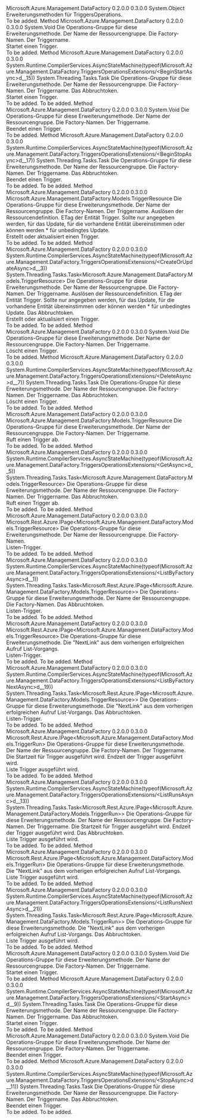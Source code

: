 <Type Name="TriggersOperationsExtensions" FullName="Microsoft.Azure.Management.DataFactory.TriggersOperationsExtensions">
  <TypeSignature Language="C#" Value="public static class TriggersOperationsExtensions" />
  <TypeSignature Language="ILAsm" Value=".class public auto ansi abstract sealed beforefieldinit TriggersOperationsExtensions extends System.Object" />
  <TypeSignature Language="DocId" Value="T:Microsoft.Azure.Management.DataFactory.TriggersOperationsExtensions" />
  <TypeSignature Language="VB.NET" Value="Public Module TriggersOperationsExtensions" />
  <TypeSignature Language="F#" Value="type TriggersOperationsExtensions = class" />
  <AssemblyInfo>
    <AssemblyName>Microsoft.Azure.Management.DataFactory</AssemblyName>
    <AssemblyVersion>0.2.0.0</AssemblyVersion>
    <AssemblyVersion>0.3.0.0</AssemblyVersion>
  </AssemblyInfo>
  <Base>
    <BaseTypeName>System.Object</BaseTypeName>
  </Base>
  <Interfaces />
  <Docs>
    <summary>
            Erweiterungsmethoden für TriggersOperations.
            </summary>
    <remarks>To be added.</remarks>
  </Docs>
  <Members>
    <Member MemberName="BeginStart">
      <MemberSignature Language="C#" Value="public static void BeginStart (this Microsoft.Azure.Management.DataFactory.ITriggersOperations operations, string resourceGroupName, string factoryName, string triggerName);" />
      <MemberSignature Language="ILAsm" Value=".method public static hidebysig void BeginStart(class Microsoft.Azure.Management.DataFactory.ITriggersOperations operations, string resourceGroupName, string factoryName, string triggerName) cil managed" />
      <MemberSignature Language="DocId" Value="M:Microsoft.Azure.Management.DataFactory.TriggersOperationsExtensions.BeginStart(Microsoft.Azure.Management.DataFactory.ITriggersOperations,System.String,System.String,System.String)" />
      <MemberSignature Language="VB.NET" Value="&lt;Extension()&gt;&#xA;Public Sub BeginStart (operations As ITriggersOperations, resourceGroupName As String, factoryName As String, triggerName As String)" />
      <MemberSignature Language="F#" Value="static member BeginStart : Microsoft.Azure.Management.DataFactory.ITriggersOperations * string * string * string -&gt; unit" Usage="Microsoft.Azure.Management.DataFactory.TriggersOperationsExtensions.BeginStart (operations, resourceGroupName, factoryName, triggerName)" />
      <MemberType>Method</MemberType>
      <AssemblyInfo>
        <AssemblyName>Microsoft.Azure.Management.DataFactory</AssemblyName>
        <AssemblyVersion>0.2.0.0</AssemblyVersion>
        <AssemblyVersion>0.3.0.0</AssemblyVersion>
      </AssemblyInfo>
      <ReturnValue>
        <ReturnType>System.Void</ReturnType>
      </ReturnValue>
      <Parameters>
        <Parameter Name="operations" Type="Microsoft.Azure.Management.DataFactory.ITriggersOperations" RefType="this" />
        <Parameter Name="resourceGroupName" Type="System.String" />
        <Parameter Name="factoryName" Type="System.String" />
        <Parameter Name="triggerName" Type="System.String" />
      </Parameters>
      <Docs>
        <param name="operations">
            Die Operations-Gruppe für diese Erweiterungsmethode.
            </param>
        <param name="resourceGroupName">
            Der Name der Ressourcengruppe.
            </param>
        <param name="factoryName">
            Die Factory-Namen.
            </param>
        <param name="triggerName">
            Der Triggername.
            </param>
        <summary>
            Startet einen Trigger.
            </summary>
        <remarks>To be added.</remarks>
      </Docs>
    </Member>
    <Member MemberName="BeginStartAsync">
      <MemberSignature Language="C#" Value="public static System.Threading.Tasks.Task BeginStartAsync (this Microsoft.Azure.Management.DataFactory.ITriggersOperations operations, string resourceGroupName, string factoryName, string triggerName, System.Threading.CancellationToken cancellationToken = null);" />
      <MemberSignature Language="ILAsm" Value=".method public static hidebysig class System.Threading.Tasks.Task BeginStartAsync(class Microsoft.Azure.Management.DataFactory.ITriggersOperations operations, string resourceGroupName, string factoryName, string triggerName, valuetype System.Threading.CancellationToken cancellationToken) cil managed" />
      <MemberSignature Language="DocId" Value="M:Microsoft.Azure.Management.DataFactory.TriggersOperationsExtensions.BeginStartAsync(Microsoft.Azure.Management.DataFactory.ITriggersOperations,System.String,System.String,System.String,System.Threading.CancellationToken)" />
      <MemberSignature Language="F#" Value="static member BeginStartAsync : Microsoft.Azure.Management.DataFactory.ITriggersOperations * string * string * string * System.Threading.CancellationToken -&gt; System.Threading.Tasks.Task" Usage="Microsoft.Azure.Management.DataFactory.TriggersOperationsExtensions.BeginStartAsync (operations, resourceGroupName, factoryName, triggerName, cancellationToken)" />
      <MemberType>Method</MemberType>
      <AssemblyInfo>
        <AssemblyName>Microsoft.Azure.Management.DataFactory</AssemblyName>
        <AssemblyVersion>0.2.0.0</AssemblyVersion>
        <AssemblyVersion>0.3.0.0</AssemblyVersion>
      </AssemblyInfo>
      <Attributes>
        <Attribute>
          <AttributeName>System.Runtime.CompilerServices.AsyncStateMachine(typeof(Microsoft.Azure.Management.DataFactory.TriggersOperationsExtensions/&lt;BeginStartAsync&gt;d__15))</AttributeName>
        </Attribute>
      </Attributes>
      <ReturnValue>
        <ReturnType>System.Threading.Tasks.Task</ReturnType>
      </ReturnValue>
      <Parameters>
        <Parameter Name="operations" Type="Microsoft.Azure.Management.DataFactory.ITriggersOperations" RefType="this" />
        <Parameter Name="resourceGroupName" Type="System.String" />
        <Parameter Name="factoryName" Type="System.String" />
        <Parameter Name="triggerName" Type="System.String" />
        <Parameter Name="cancellationToken" Type="System.Threading.CancellationToken" />
      </Parameters>
      <Docs>
        <param name="operations">
            Die Operations-Gruppe für diese Erweiterungsmethode.
            </param>
        <param name="resourceGroupName">
            Der Name der Ressourcengruppe.
            </param>
        <param name="factoryName">
            Die Factory-Namen.
            </param>
        <param name="triggerName">
            Der Triggername.
            </param>
        <param name="cancellationToken">
            Das Abbruchtoken.
            </param>
        <summary>
            Startet einen Trigger.
            </summary>
        <returns>To be added.</returns>
        <remarks>To be added.</remarks>
      </Docs>
    </Member>
    <Member MemberName="BeginStop">
      <MemberSignature Language="C#" Value="public static void BeginStop (this Microsoft.Azure.Management.DataFactory.ITriggersOperations operations, string resourceGroupName, string factoryName, string triggerName);" />
      <MemberSignature Language="ILAsm" Value=".method public static hidebysig void BeginStop(class Microsoft.Azure.Management.DataFactory.ITriggersOperations operations, string resourceGroupName, string factoryName, string triggerName) cil managed" />
      <MemberSignature Language="DocId" Value="M:Microsoft.Azure.Management.DataFactory.TriggersOperationsExtensions.BeginStop(Microsoft.Azure.Management.DataFactory.ITriggersOperations,System.String,System.String,System.String)" />
      <MemberSignature Language="VB.NET" Value="&lt;Extension()&gt;&#xA;Public Sub BeginStop (operations As ITriggersOperations, resourceGroupName As String, factoryName As String, triggerName As String)" />
      <MemberSignature Language="F#" Value="static member BeginStop : Microsoft.Azure.Management.DataFactory.ITriggersOperations * string * string * string -&gt; unit" Usage="Microsoft.Azure.Management.DataFactory.TriggersOperationsExtensions.BeginStop (operations, resourceGroupName, factoryName, triggerName)" />
      <MemberType>Method</MemberType>
      <AssemblyInfo>
        <AssemblyName>Microsoft.Azure.Management.DataFactory</AssemblyName>
        <AssemblyVersion>0.2.0.0</AssemblyVersion>
        <AssemblyVersion>0.3.0.0</AssemblyVersion>
      </AssemblyInfo>
      <ReturnValue>
        <ReturnType>System.Void</ReturnType>
      </ReturnValue>
      <Parameters>
        <Parameter Name="operations" Type="Microsoft.Azure.Management.DataFactory.ITriggersOperations" RefType="this" />
        <Parameter Name="resourceGroupName" Type="System.String" />
        <Parameter Name="factoryName" Type="System.String" />
        <Parameter Name="triggerName" Type="System.String" />
      </Parameters>
      <Docs>
        <param name="operations">
            Die Operations-Gruppe für diese Erweiterungsmethode.
            </param>
        <param name="resourceGroupName">
            Der Name der Ressourcengruppe.
            </param>
        <param name="factoryName">
            Die Factory-Namen.
            </param>
        <param name="triggerName">
            Der Triggername.
            </param>
        <summary>
            Beendet einen Trigger.
            </summary>
        <remarks>To be added.</remarks>
      </Docs>
    </Member>
    <Member MemberName="BeginStopAsync">
      <MemberSignature Language="C#" Value="public static System.Threading.Tasks.Task BeginStopAsync (this Microsoft.Azure.Management.DataFactory.ITriggersOperations operations, string resourceGroupName, string factoryName, string triggerName, System.Threading.CancellationToken cancellationToken = null);" />
      <MemberSignature Language="ILAsm" Value=".method public static hidebysig class System.Threading.Tasks.Task BeginStopAsync(class Microsoft.Azure.Management.DataFactory.ITriggersOperations operations, string resourceGroupName, string factoryName, string triggerName, valuetype System.Threading.CancellationToken cancellationToken) cil managed" />
      <MemberSignature Language="DocId" Value="M:Microsoft.Azure.Management.DataFactory.TriggersOperationsExtensions.BeginStopAsync(Microsoft.Azure.Management.DataFactory.ITriggersOperations,System.String,System.String,System.String,System.Threading.CancellationToken)" />
      <MemberSignature Language="F#" Value="static member BeginStopAsync : Microsoft.Azure.Management.DataFactory.ITriggersOperations * string * string * string * System.Threading.CancellationToken -&gt; System.Threading.Tasks.Task" Usage="Microsoft.Azure.Management.DataFactory.TriggersOperationsExtensions.BeginStopAsync (operations, resourceGroupName, factoryName, triggerName, cancellationToken)" />
      <MemberType>Method</MemberType>
      <AssemblyInfo>
        <AssemblyName>Microsoft.Azure.Management.DataFactory</AssemblyName>
        <AssemblyVersion>0.2.0.0</AssemblyVersion>
        <AssemblyVersion>0.3.0.0</AssemblyVersion>
      </AssemblyInfo>
      <Attributes>
        <Attribute>
          <AttributeName>System.Runtime.CompilerServices.AsyncStateMachine(typeof(Microsoft.Azure.Management.DataFactory.TriggersOperationsExtensions/&lt;BeginStopAsync&gt;d__17))</AttributeName>
        </Attribute>
      </Attributes>
      <ReturnValue>
        <ReturnType>System.Threading.Tasks.Task</ReturnType>
      </ReturnValue>
      <Parameters>
        <Parameter Name="operations" Type="Microsoft.Azure.Management.DataFactory.ITriggersOperations" RefType="this" />
        <Parameter Name="resourceGroupName" Type="System.String" />
        <Parameter Name="factoryName" Type="System.String" />
        <Parameter Name="triggerName" Type="System.String" />
        <Parameter Name="cancellationToken" Type="System.Threading.CancellationToken" />
      </Parameters>
      <Docs>
        <param name="operations">
            Die Operations-Gruppe für diese Erweiterungsmethode.
            </param>
        <param name="resourceGroupName">
            Der Name der Ressourcengruppe.
            </param>
        <param name="factoryName">
            Die Factory-Namen.
            </param>
        <param name="triggerName">
            Der Triggername.
            </param>
        <param name="cancellationToken">
            Das Abbruchtoken.
            </param>
        <summary>
            Beendet einen Trigger.
            </summary>
        <returns>To be added.</returns>
        <remarks>To be added.</remarks>
      </Docs>
    </Member>
    <Member MemberName="CreateOrUpdate">
      <MemberSignature Language="C#" Value="public static Microsoft.Azure.Management.DataFactory.Models.TriggerResource CreateOrUpdate (this Microsoft.Azure.Management.DataFactory.ITriggersOperations operations, string resourceGroupName, string factoryName, string triggerName, Microsoft.Azure.Management.DataFactory.Models.TriggerResource trigger, string ifMatch = null);" />
      <MemberSignature Language="ILAsm" Value=".method public static hidebysig class Microsoft.Azure.Management.DataFactory.Models.TriggerResource CreateOrUpdate(class Microsoft.Azure.Management.DataFactory.ITriggersOperations operations, string resourceGroupName, string factoryName, string triggerName, class Microsoft.Azure.Management.DataFactory.Models.TriggerResource trigger, string ifMatch) cil managed" />
      <MemberSignature Language="DocId" Value="M:Microsoft.Azure.Management.DataFactory.TriggersOperationsExtensions.CreateOrUpdate(Microsoft.Azure.Management.DataFactory.ITriggersOperations,System.String,System.String,System.String,Microsoft.Azure.Management.DataFactory.Models.TriggerResource,System.String)" />
      <MemberSignature Language="VB.NET" Value="&lt;Extension()&gt;&#xA;Public Function CreateOrUpdate (operations As ITriggersOperations, resourceGroupName As String, factoryName As String, triggerName As String, trigger As TriggerResource, Optional ifMatch As String = null) As TriggerResource" />
      <MemberSignature Language="F#" Value="static member CreateOrUpdate : Microsoft.Azure.Management.DataFactory.ITriggersOperations * string * string * string * Microsoft.Azure.Management.DataFactory.Models.TriggerResource * string -&gt; Microsoft.Azure.Management.DataFactory.Models.TriggerResource" Usage="Microsoft.Azure.Management.DataFactory.TriggersOperationsExtensions.CreateOrUpdate (operations, resourceGroupName, factoryName, triggerName, trigger, ifMatch)" />
      <MemberType>Method</MemberType>
      <AssemblyInfo>
        <AssemblyName>Microsoft.Azure.Management.DataFactory</AssemblyName>
        <AssemblyVersion>0.2.0.0</AssemblyVersion>
        <AssemblyVersion>0.3.0.0</AssemblyVersion>
      </AssemblyInfo>
      <ReturnValue>
        <ReturnType>Microsoft.Azure.Management.DataFactory.Models.TriggerResource</ReturnType>
      </ReturnValue>
      <Parameters>
        <Parameter Name="operations" Type="Microsoft.Azure.Management.DataFactory.ITriggersOperations" RefType="this" />
        <Parameter Name="resourceGroupName" Type="System.String" />
        <Parameter Name="factoryName" Type="System.String" />
        <Parameter Name="triggerName" Type="System.String" />
        <Parameter Name="trigger" Type="Microsoft.Azure.Management.DataFactory.Models.TriggerResource" />
        <Parameter Name="ifMatch" Type="System.String" />
      </Parameters>
      <Docs>
        <param name="operations">
            Die Operations-Gruppe für diese Erweiterungsmethode.
            </param>
        <param name="resourceGroupName">
            Der Name der Ressourcengruppe.
            </param>
        <param name="factoryName">
            Die Factory-Namen.
            </param>
        <param name="triggerName">
            Der Triggername.
            </param>
        <param name="trigger">
            Auslösen der Ressourcendefinition.
            </param>
        <param name="ifMatch">
            ETag der Entität Trigger.  Sollte nur angegeben werden, für das Update, für die vorhandene Entität übereinstimmen oder können werden * für unbedingtes Update.
            </param>
        <summary>
            Erstellt oder aktualisiert einen Trigger.
            </summary>
        <returns>To be added.</returns>
        <remarks>To be added.</remarks>
      </Docs>
    </Member>
    <Member MemberName="CreateOrUpdateAsync">
      <MemberSignature Language="C#" Value="public static System.Threading.Tasks.Task&lt;Microsoft.Azure.Management.DataFactory.Models.TriggerResource&gt; CreateOrUpdateAsync (this Microsoft.Azure.Management.DataFactory.ITriggersOperations operations, string resourceGroupName, string factoryName, string triggerName, Microsoft.Azure.Management.DataFactory.Models.TriggerResource trigger, string ifMatch = null, System.Threading.CancellationToken cancellationToken = null);" />
      <MemberSignature Language="ILAsm" Value=".method public static hidebysig class System.Threading.Tasks.Task`1&lt;class Microsoft.Azure.Management.DataFactory.Models.TriggerResource&gt; CreateOrUpdateAsync(class Microsoft.Azure.Management.DataFactory.ITriggersOperations operations, string resourceGroupName, string factoryName, string triggerName, class Microsoft.Azure.Management.DataFactory.Models.TriggerResource trigger, string ifMatch, valuetype System.Threading.CancellationToken cancellationToken) cil managed" />
      <MemberSignature Language="DocId" Value="M:Microsoft.Azure.Management.DataFactory.TriggersOperationsExtensions.CreateOrUpdateAsync(Microsoft.Azure.Management.DataFactory.ITriggersOperations,System.String,System.String,System.String,Microsoft.Azure.Management.DataFactory.Models.TriggerResource,System.String,System.Threading.CancellationToken)" />
      <MemberSignature Language="F#" Value="static member CreateOrUpdateAsync : Microsoft.Azure.Management.DataFactory.ITriggersOperations * string * string * string * Microsoft.Azure.Management.DataFactory.Models.TriggerResource * string * System.Threading.CancellationToken -&gt; System.Threading.Tasks.Task&lt;Microsoft.Azure.Management.DataFactory.Models.TriggerResource&gt;" Usage="Microsoft.Azure.Management.DataFactory.TriggersOperationsExtensions.CreateOrUpdateAsync (operations, resourceGroupName, factoryName, triggerName, trigger, ifMatch, cancellationToken)" />
      <MemberType>Method</MemberType>
      <AssemblyInfo>
        <AssemblyName>Microsoft.Azure.Management.DataFactory</AssemblyName>
        <AssemblyVersion>0.2.0.0</AssemblyVersion>
        <AssemblyVersion>0.3.0.0</AssemblyVersion>
      </AssemblyInfo>
      <Attributes>
        <Attribute>
          <AttributeName>System.Runtime.CompilerServices.AsyncStateMachine(typeof(Microsoft.Azure.Management.DataFactory.TriggersOperationsExtensions/&lt;CreateOrUpdateAsync&gt;d__3))</AttributeName>
        </Attribute>
      </Attributes>
      <ReturnValue>
        <ReturnType>System.Threading.Tasks.Task&lt;Microsoft.Azure.Management.DataFactory.Models.TriggerResource&gt;</ReturnType>
      </ReturnValue>
      <Parameters>
        <Parameter Name="operations" Type="Microsoft.Azure.Management.DataFactory.ITriggersOperations" RefType="this" />
        <Parameter Name="resourceGroupName" Type="System.String" />
        <Parameter Name="factoryName" Type="System.String" />
        <Parameter Name="triggerName" Type="System.String" />
        <Parameter Name="trigger" Type="Microsoft.Azure.Management.DataFactory.Models.TriggerResource" />
        <Parameter Name="ifMatch" Type="System.String" />
        <Parameter Name="cancellationToken" Type="System.Threading.CancellationToken" />
      </Parameters>
      <Docs>
        <param name="operations">
            Die Operations-Gruppe für diese Erweiterungsmethode.
            </param>
        <param name="resourceGroupName">
            Der Name der Ressourcengruppe.
            </param>
        <param name="factoryName">
            Die Factory-Namen.
            </param>
        <param name="triggerName">
            Der Triggername.
            </param>
        <param name="trigger">
            Auslösen der Ressourcendefinition.
            </param>
        <param name="ifMatch">
            ETag der Entität Trigger.  Sollte nur angegeben werden, für das Update, für die vorhandene Entität übereinstimmen oder können werden * für unbedingtes Update.
            </param>
        <param name="cancellationToken">
            Das Abbruchtoken.
            </param>
        <summary>
            Erstellt oder aktualisiert einen Trigger.
            </summary>
        <returns>To be added.</returns>
        <remarks>To be added.</remarks>
      </Docs>
    </Member>
    <Member MemberName="Delete">
      <MemberSignature Language="C#" Value="public static void Delete (this Microsoft.Azure.Management.DataFactory.ITriggersOperations operations, string resourceGroupName, string factoryName, string triggerName);" />
      <MemberSignature Language="ILAsm" Value=".method public static hidebysig void Delete(class Microsoft.Azure.Management.DataFactory.ITriggersOperations operations, string resourceGroupName, string factoryName, string triggerName) cil managed" />
      <MemberSignature Language="DocId" Value="M:Microsoft.Azure.Management.DataFactory.TriggersOperationsExtensions.Delete(Microsoft.Azure.Management.DataFactory.ITriggersOperations,System.String,System.String,System.String)" />
      <MemberSignature Language="VB.NET" Value="&lt;Extension()&gt;&#xA;Public Sub Delete (operations As ITriggersOperations, resourceGroupName As String, factoryName As String, triggerName As String)" />
      <MemberSignature Language="F#" Value="static member Delete : Microsoft.Azure.Management.DataFactory.ITriggersOperations * string * string * string -&gt; unit" Usage="Microsoft.Azure.Management.DataFactory.TriggersOperationsExtensions.Delete (operations, resourceGroupName, factoryName, triggerName)" />
      <MemberType>Method</MemberType>
      <AssemblyInfo>
        <AssemblyName>Microsoft.Azure.Management.DataFactory</AssemblyName>
        <AssemblyVersion>0.2.0.0</AssemblyVersion>
        <AssemblyVersion>0.3.0.0</AssemblyVersion>
      </AssemblyInfo>
      <ReturnValue>
        <ReturnType>System.Void</ReturnType>
      </ReturnValue>
      <Parameters>
        <Parameter Name="operations" Type="Microsoft.Azure.Management.DataFactory.ITriggersOperations" RefType="this" />
        <Parameter Name="resourceGroupName" Type="System.String" />
        <Parameter Name="factoryName" Type="System.String" />
        <Parameter Name="triggerName" Type="System.String" />
      </Parameters>
      <Docs>
        <param name="operations">
            Die Operations-Gruppe für diese Erweiterungsmethode.
            </param>
        <param name="resourceGroupName">
            Der Name der Ressourcengruppe.
            </param>
        <param name="factoryName">
            Die Factory-Namen.
            </param>
        <param name="triggerName">
            Der Triggername.
            </param>
        <summary>
            Löscht einen Trigger.
            </summary>
        <remarks>To be added.</remarks>
      </Docs>
    </Member>
    <Member MemberName="DeleteAsync">
      <MemberSignature Language="C#" Value="public static System.Threading.Tasks.Task DeleteAsync (this Microsoft.Azure.Management.DataFactory.ITriggersOperations operations, string resourceGroupName, string factoryName, string triggerName, System.Threading.CancellationToken cancellationToken = null);" />
      <MemberSignature Language="ILAsm" Value=".method public static hidebysig class System.Threading.Tasks.Task DeleteAsync(class Microsoft.Azure.Management.DataFactory.ITriggersOperations operations, string resourceGroupName, string factoryName, string triggerName, valuetype System.Threading.CancellationToken cancellationToken) cil managed" />
      <MemberSignature Language="DocId" Value="M:Microsoft.Azure.Management.DataFactory.TriggersOperationsExtensions.DeleteAsync(Microsoft.Azure.Management.DataFactory.ITriggersOperations,System.String,System.String,System.String,System.Threading.CancellationToken)" />
      <MemberSignature Language="F#" Value="static member DeleteAsync : Microsoft.Azure.Management.DataFactory.ITriggersOperations * string * string * string * System.Threading.CancellationToken -&gt; System.Threading.Tasks.Task" Usage="Microsoft.Azure.Management.DataFactory.TriggersOperationsExtensions.DeleteAsync (operations, resourceGroupName, factoryName, triggerName, cancellationToken)" />
      <MemberType>Method</MemberType>
      <AssemblyInfo>
        <AssemblyName>Microsoft.Azure.Management.DataFactory</AssemblyName>
        <AssemblyVersion>0.2.0.0</AssemblyVersion>
        <AssemblyVersion>0.3.0.0</AssemblyVersion>
      </AssemblyInfo>
      <Attributes>
        <Attribute>
          <AttributeName>System.Runtime.CompilerServices.AsyncStateMachine(typeof(Microsoft.Azure.Management.DataFactory.TriggersOperationsExtensions/&lt;DeleteAsync&gt;d__7))</AttributeName>
        </Attribute>
      </Attributes>
      <ReturnValue>
        <ReturnType>System.Threading.Tasks.Task</ReturnType>
      </ReturnValue>
      <Parameters>
        <Parameter Name="operations" Type="Microsoft.Azure.Management.DataFactory.ITriggersOperations" RefType="this" />
        <Parameter Name="resourceGroupName" Type="System.String" />
        <Parameter Name="factoryName" Type="System.String" />
        <Parameter Name="triggerName" Type="System.String" />
        <Parameter Name="cancellationToken" Type="System.Threading.CancellationToken" />
      </Parameters>
      <Docs>
        <param name="operations">
            Die Operations-Gruppe für diese Erweiterungsmethode.
            </param>
        <param name="resourceGroupName">
            Der Name der Ressourcengruppe.
            </param>
        <param name="factoryName">
            Die Factory-Namen.
            </param>
        <param name="triggerName">
            Der Triggername.
            </param>
        <param name="cancellationToken">
            Das Abbruchtoken.
            </param>
        <summary>
            Löscht einen Trigger.
            </summary>
        <returns>To be added.</returns>
        <remarks>To be added.</remarks>
      </Docs>
    </Member>
    <Member MemberName="Get">
      <MemberSignature Language="C#" Value="public static Microsoft.Azure.Management.DataFactory.Models.TriggerResource Get (this Microsoft.Azure.Management.DataFactory.ITriggersOperations operations, string resourceGroupName, string factoryName, string triggerName);" />
      <MemberSignature Language="ILAsm" Value=".method public static hidebysig class Microsoft.Azure.Management.DataFactory.Models.TriggerResource Get(class Microsoft.Azure.Management.DataFactory.ITriggersOperations operations, string resourceGroupName, string factoryName, string triggerName) cil managed" />
      <MemberSignature Language="DocId" Value="M:Microsoft.Azure.Management.DataFactory.TriggersOperationsExtensions.Get(Microsoft.Azure.Management.DataFactory.ITriggersOperations,System.String,System.String,System.String)" />
      <MemberSignature Language="VB.NET" Value="&lt;Extension()&gt;&#xA;Public Function Get (operations As ITriggersOperations, resourceGroupName As String, factoryName As String, triggerName As String) As TriggerResource" />
      <MemberSignature Language="F#" Value="static member Get : Microsoft.Azure.Management.DataFactory.ITriggersOperations * string * string * string -&gt; Microsoft.Azure.Management.DataFactory.Models.TriggerResource" Usage="Microsoft.Azure.Management.DataFactory.TriggersOperationsExtensions.Get (operations, resourceGroupName, factoryName, triggerName)" />
      <MemberType>Method</MemberType>
      <AssemblyInfo>
        <AssemblyName>Microsoft.Azure.Management.DataFactory</AssemblyName>
        <AssemblyVersion>0.2.0.0</AssemblyVersion>
        <AssemblyVersion>0.3.0.0</AssemblyVersion>
      </AssemblyInfo>
      <ReturnValue>
        <ReturnType>Microsoft.Azure.Management.DataFactory.Models.TriggerResource</ReturnType>
      </ReturnValue>
      <Parameters>
        <Parameter Name="operations" Type="Microsoft.Azure.Management.DataFactory.ITriggersOperations" RefType="this" />
        <Parameter Name="resourceGroupName" Type="System.String" />
        <Parameter Name="factoryName" Type="System.String" />
        <Parameter Name="triggerName" Type="System.String" />
      </Parameters>
      <Docs>
        <param name="operations">
            Die Operations-Gruppe für diese Erweiterungsmethode.
            </param>
        <param name="resourceGroupName">
            Der Name der Ressourcengruppe.
            </param>
        <param name="factoryName">
            Die Factory-Namen.
            </param>
        <param name="triggerName">
            Der Triggername.
            </param>
        <summary>
            Ruft einen Trigger ab.
            </summary>
        <returns>To be added.</returns>
        <remarks>To be added.</remarks>
      </Docs>
    </Member>
    <Member MemberName="GetAsync">
      <MemberSignature Language="C#" Value="public static System.Threading.Tasks.Task&lt;Microsoft.Azure.Management.DataFactory.Models.TriggerResource&gt; GetAsync (this Microsoft.Azure.Management.DataFactory.ITriggersOperations operations, string resourceGroupName, string factoryName, string triggerName, System.Threading.CancellationToken cancellationToken = null);" />
      <MemberSignature Language="ILAsm" Value=".method public static hidebysig class System.Threading.Tasks.Task`1&lt;class Microsoft.Azure.Management.DataFactory.Models.TriggerResource&gt; GetAsync(class Microsoft.Azure.Management.DataFactory.ITriggersOperations operations, string resourceGroupName, string factoryName, string triggerName, valuetype System.Threading.CancellationToken cancellationToken) cil managed" />
      <MemberSignature Language="DocId" Value="M:Microsoft.Azure.Management.DataFactory.TriggersOperationsExtensions.GetAsync(Microsoft.Azure.Management.DataFactory.ITriggersOperations,System.String,System.String,System.String,System.Threading.CancellationToken)" />
      <MemberSignature Language="F#" Value="static member GetAsync : Microsoft.Azure.Management.DataFactory.ITriggersOperations * string * string * string * System.Threading.CancellationToken -&gt; System.Threading.Tasks.Task&lt;Microsoft.Azure.Management.DataFactory.Models.TriggerResource&gt;" Usage="Microsoft.Azure.Management.DataFactory.TriggersOperationsExtensions.GetAsync (operations, resourceGroupName, factoryName, triggerName, cancellationToken)" />
      <MemberType>Method</MemberType>
      <AssemblyInfo>
        <AssemblyName>Microsoft.Azure.Management.DataFactory</AssemblyName>
        <AssemblyVersion>0.2.0.0</AssemblyVersion>
        <AssemblyVersion>0.3.0.0</AssemblyVersion>
      </AssemblyInfo>
      <Attributes>
        <Attribute>
          <AttributeName>System.Runtime.CompilerServices.AsyncStateMachine(typeof(Microsoft.Azure.Management.DataFactory.TriggersOperationsExtensions/&lt;GetAsync&gt;d__5))</AttributeName>
        </Attribute>
      </Attributes>
      <ReturnValue>
        <ReturnType>System.Threading.Tasks.Task&lt;Microsoft.Azure.Management.DataFactory.Models.TriggerResource&gt;</ReturnType>
      </ReturnValue>
      <Parameters>
        <Parameter Name="operations" Type="Microsoft.Azure.Management.DataFactory.ITriggersOperations" RefType="this" />
        <Parameter Name="resourceGroupName" Type="System.String" />
        <Parameter Name="factoryName" Type="System.String" />
        <Parameter Name="triggerName" Type="System.String" />
        <Parameter Name="cancellationToken" Type="System.Threading.CancellationToken" />
      </Parameters>
      <Docs>
        <param name="operations">
            Die Operations-Gruppe für diese Erweiterungsmethode.
            </param>
        <param name="resourceGroupName">
            Der Name der Ressourcengruppe.
            </param>
        <param name="factoryName">
            Die Factory-Namen.
            </param>
        <param name="triggerName">
            Der Triggername.
            </param>
        <param name="cancellationToken">
            Das Abbruchtoken.
            </param>
        <summary>
            Ruft einen Trigger ab.
            </summary>
        <returns>To be added.</returns>
        <remarks>To be added.</remarks>
      </Docs>
    </Member>
    <Member MemberName="ListByFactory">
      <MemberSignature Language="C#" Value="public static Microsoft.Rest.Azure.IPage&lt;Microsoft.Azure.Management.DataFactory.Models.TriggerResource&gt; ListByFactory (this Microsoft.Azure.Management.DataFactory.ITriggersOperations operations, string resourceGroupName, string factoryName);" />
      <MemberSignature Language="ILAsm" Value=".method public static hidebysig class Microsoft.Rest.Azure.IPage`1&lt;class Microsoft.Azure.Management.DataFactory.Models.TriggerResource&gt; ListByFactory(class Microsoft.Azure.Management.DataFactory.ITriggersOperations operations, string resourceGroupName, string factoryName) cil managed" />
      <MemberSignature Language="DocId" Value="M:Microsoft.Azure.Management.DataFactory.TriggersOperationsExtensions.ListByFactory(Microsoft.Azure.Management.DataFactory.ITriggersOperations,System.String,System.String)" />
      <MemberSignature Language="VB.NET" Value="&lt;Extension()&gt;&#xA;Public Function ListByFactory (operations As ITriggersOperations, resourceGroupName As String, factoryName As String) As IPage(Of TriggerResource)" />
      <MemberSignature Language="F#" Value="static member ListByFactory : Microsoft.Azure.Management.DataFactory.ITriggersOperations * string * string -&gt; Microsoft.Rest.Azure.IPage&lt;Microsoft.Azure.Management.DataFactory.Models.TriggerResource&gt;" Usage="Microsoft.Azure.Management.DataFactory.TriggersOperationsExtensions.ListByFactory (operations, resourceGroupName, factoryName)" />
      <MemberType>Method</MemberType>
      <AssemblyInfo>
        <AssemblyName>Microsoft.Azure.Management.DataFactory</AssemblyName>
        <AssemblyVersion>0.2.0.0</AssemblyVersion>
        <AssemblyVersion>0.3.0.0</AssemblyVersion>
      </AssemblyInfo>
      <ReturnValue>
        <ReturnType>Microsoft.Rest.Azure.IPage&lt;Microsoft.Azure.Management.DataFactory.Models.TriggerResource&gt;</ReturnType>
      </ReturnValue>
      <Parameters>
        <Parameter Name="operations" Type="Microsoft.Azure.Management.DataFactory.ITriggersOperations" RefType="this" />
        <Parameter Name="resourceGroupName" Type="System.String" />
        <Parameter Name="factoryName" Type="System.String" />
      </Parameters>
      <Docs>
        <param name="operations">
            Die Operations-Gruppe für diese Erweiterungsmethode.
            </param>
        <param name="resourceGroupName">
            Der Name der Ressourcengruppe.
            </param>
        <param name="factoryName">
            Die Factory-Namen.
            </param>
        <summary>
            Listen-Trigger.
            </summary>
        <returns>To be added.</returns>
        <remarks>To be added.</remarks>
      </Docs>
    </Member>
    <Member MemberName="ListByFactoryAsync">
      <MemberSignature Language="C#" Value="public static System.Threading.Tasks.Task&lt;Microsoft.Rest.Azure.IPage&lt;Microsoft.Azure.Management.DataFactory.Models.TriggerResource&gt;&gt; ListByFactoryAsync (this Microsoft.Azure.Management.DataFactory.ITriggersOperations operations, string resourceGroupName, string factoryName, System.Threading.CancellationToken cancellationToken = null);" />
      <MemberSignature Language="ILAsm" Value=".method public static hidebysig class System.Threading.Tasks.Task`1&lt;class Microsoft.Rest.Azure.IPage`1&lt;class Microsoft.Azure.Management.DataFactory.Models.TriggerResource&gt;&gt; ListByFactoryAsync(class Microsoft.Azure.Management.DataFactory.ITriggersOperations operations, string resourceGroupName, string factoryName, valuetype System.Threading.CancellationToken cancellationToken) cil managed" />
      <MemberSignature Language="DocId" Value="M:Microsoft.Azure.Management.DataFactory.TriggersOperationsExtensions.ListByFactoryAsync(Microsoft.Azure.Management.DataFactory.ITriggersOperations,System.String,System.String,System.Threading.CancellationToken)" />
      <MemberSignature Language="F#" Value="static member ListByFactoryAsync : Microsoft.Azure.Management.DataFactory.ITriggersOperations * string * string * System.Threading.CancellationToken -&gt; System.Threading.Tasks.Task&lt;Microsoft.Rest.Azure.IPage&lt;Microsoft.Azure.Management.DataFactory.Models.TriggerResource&gt;&gt;" Usage="Microsoft.Azure.Management.DataFactory.TriggersOperationsExtensions.ListByFactoryAsync (operations, resourceGroupName, factoryName, cancellationToken)" />
      <MemberType>Method</MemberType>
      <AssemblyInfo>
        <AssemblyName>Microsoft.Azure.Management.DataFactory</AssemblyName>
        <AssemblyVersion>0.2.0.0</AssemblyVersion>
        <AssemblyVersion>0.3.0.0</AssemblyVersion>
      </AssemblyInfo>
      <Attributes>
        <Attribute>
          <AttributeName>System.Runtime.CompilerServices.AsyncStateMachine(typeof(Microsoft.Azure.Management.DataFactory.TriggersOperationsExtensions/&lt;ListByFactoryAsync&gt;d__1))</AttributeName>
        </Attribute>
      </Attributes>
      <ReturnValue>
        <ReturnType>System.Threading.Tasks.Task&lt;Microsoft.Rest.Azure.IPage&lt;Microsoft.Azure.Management.DataFactory.Models.TriggerResource&gt;&gt;</ReturnType>
      </ReturnValue>
      <Parameters>
        <Parameter Name="operations" Type="Microsoft.Azure.Management.DataFactory.ITriggersOperations" RefType="this" />
        <Parameter Name="resourceGroupName" Type="System.String" />
        <Parameter Name="factoryName" Type="System.String" />
        <Parameter Name="cancellationToken" Type="System.Threading.CancellationToken" />
      </Parameters>
      <Docs>
        <param name="operations">
            Die Operations-Gruppe für diese Erweiterungsmethode.
            </param>
        <param name="resourceGroupName">
            Der Name der Ressourcengruppe.
            </param>
        <param name="factoryName">
            Die Factory-Namen.
            </param>
        <param name="cancellationToken">
            Das Abbruchtoken.
            </param>
        <summary>
            Listen-Trigger.
            </summary>
        <returns>To be added.</returns>
        <remarks>To be added.</remarks>
      </Docs>
    </Member>
    <Member MemberName="ListByFactoryNext">
      <MemberSignature Language="C#" Value="public static Microsoft.Rest.Azure.IPage&lt;Microsoft.Azure.Management.DataFactory.Models.TriggerResource&gt; ListByFactoryNext (this Microsoft.Azure.Management.DataFactory.ITriggersOperations operations, string nextPageLink);" />
      <MemberSignature Language="ILAsm" Value=".method public static hidebysig class Microsoft.Rest.Azure.IPage`1&lt;class Microsoft.Azure.Management.DataFactory.Models.TriggerResource&gt; ListByFactoryNext(class Microsoft.Azure.Management.DataFactory.ITriggersOperations operations, string nextPageLink) cil managed" />
      <MemberSignature Language="DocId" Value="M:Microsoft.Azure.Management.DataFactory.TriggersOperationsExtensions.ListByFactoryNext(Microsoft.Azure.Management.DataFactory.ITriggersOperations,System.String)" />
      <MemberSignature Language="VB.NET" Value="&lt;Extension()&gt;&#xA;Public Function ListByFactoryNext (operations As ITriggersOperations, nextPageLink As String) As IPage(Of TriggerResource)" />
      <MemberSignature Language="F#" Value="static member ListByFactoryNext : Microsoft.Azure.Management.DataFactory.ITriggersOperations * string -&gt; Microsoft.Rest.Azure.IPage&lt;Microsoft.Azure.Management.DataFactory.Models.TriggerResource&gt;" Usage="Microsoft.Azure.Management.DataFactory.TriggersOperationsExtensions.ListByFactoryNext (operations, nextPageLink)" />
      <MemberType>Method</MemberType>
      <AssemblyInfo>
        <AssemblyName>Microsoft.Azure.Management.DataFactory</AssemblyName>
        <AssemblyVersion>0.2.0.0</AssemblyVersion>
        <AssemblyVersion>0.3.0.0</AssemblyVersion>
      </AssemblyInfo>
      <ReturnValue>
        <ReturnType>Microsoft.Rest.Azure.IPage&lt;Microsoft.Azure.Management.DataFactory.Models.TriggerResource&gt;</ReturnType>
      </ReturnValue>
      <Parameters>
        <Parameter Name="operations" Type="Microsoft.Azure.Management.DataFactory.ITriggersOperations" RefType="this" />
        <Parameter Name="nextPageLink" Type="System.String" />
      </Parameters>
      <Docs>
        <param name="operations">
            Die Operations-Gruppe für diese Erweiterungsmethode.
            </param>
        <param name="nextPageLink">
            Die "NextLink" aus dem vorherigen erfolgreichen Aufruf List-Vorgangs.
            </param>
        <summary>
            Listen-Trigger.
            </summary>
        <returns>To be added.</returns>
        <remarks>To be added.</remarks>
      </Docs>
    </Member>
    <Member MemberName="ListByFactoryNextAsync">
      <MemberSignature Language="C#" Value="public static System.Threading.Tasks.Task&lt;Microsoft.Rest.Azure.IPage&lt;Microsoft.Azure.Management.DataFactory.Models.TriggerResource&gt;&gt; ListByFactoryNextAsync (this Microsoft.Azure.Management.DataFactory.ITriggersOperations operations, string nextPageLink, System.Threading.CancellationToken cancellationToken = null);" />
      <MemberSignature Language="ILAsm" Value=".method public static hidebysig class System.Threading.Tasks.Task`1&lt;class Microsoft.Rest.Azure.IPage`1&lt;class Microsoft.Azure.Management.DataFactory.Models.TriggerResource&gt;&gt; ListByFactoryNextAsync(class Microsoft.Azure.Management.DataFactory.ITriggersOperations operations, string nextPageLink, valuetype System.Threading.CancellationToken cancellationToken) cil managed" />
      <MemberSignature Language="DocId" Value="M:Microsoft.Azure.Management.DataFactory.TriggersOperationsExtensions.ListByFactoryNextAsync(Microsoft.Azure.Management.DataFactory.ITriggersOperations,System.String,System.Threading.CancellationToken)" />
      <MemberSignature Language="F#" Value="static member ListByFactoryNextAsync : Microsoft.Azure.Management.DataFactory.ITriggersOperations * string * System.Threading.CancellationToken -&gt; System.Threading.Tasks.Task&lt;Microsoft.Rest.Azure.IPage&lt;Microsoft.Azure.Management.DataFactory.Models.TriggerResource&gt;&gt;" Usage="Microsoft.Azure.Management.DataFactory.TriggersOperationsExtensions.ListByFactoryNextAsync (operations, nextPageLink, cancellationToken)" />
      <MemberType>Method</MemberType>
      <AssemblyInfo>
        <AssemblyName>Microsoft.Azure.Management.DataFactory</AssemblyName>
        <AssemblyVersion>0.2.0.0</AssemblyVersion>
        <AssemblyVersion>0.3.0.0</AssemblyVersion>
      </AssemblyInfo>
      <Attributes>
        <Attribute>
          <AttributeName>System.Runtime.CompilerServices.AsyncStateMachine(typeof(Microsoft.Azure.Management.DataFactory.TriggersOperationsExtensions/&lt;ListByFactoryNextAsync&gt;d__19))</AttributeName>
        </Attribute>
      </Attributes>
      <ReturnValue>
        <ReturnType>System.Threading.Tasks.Task&lt;Microsoft.Rest.Azure.IPage&lt;Microsoft.Azure.Management.DataFactory.Models.TriggerResource&gt;&gt;</ReturnType>
      </ReturnValue>
      <Parameters>
        <Parameter Name="operations" Type="Microsoft.Azure.Management.DataFactory.ITriggersOperations" RefType="this" />
        <Parameter Name="nextPageLink" Type="System.String" />
        <Parameter Name="cancellationToken" Type="System.Threading.CancellationToken" />
      </Parameters>
      <Docs>
        <param name="operations">
            Die Operations-Gruppe für diese Erweiterungsmethode.
            </param>
        <param name="nextPageLink">
            Die "NextLink" aus dem vorherigen erfolgreichen Aufruf List-Vorgangs.
            </param>
        <param name="cancellationToken">
            Das Abbruchtoken.
            </param>
        <summary>
            Listen-Trigger.
            </summary>
        <returns>To be added.</returns>
        <remarks>To be added.</remarks>
      </Docs>
    </Member>
    <Member MemberName="ListRuns">
      <MemberSignature Language="C#" Value="public static Microsoft.Rest.Azure.IPage&lt;Microsoft.Azure.Management.DataFactory.Models.TriggerRun&gt; ListRuns (this Microsoft.Azure.Management.DataFactory.ITriggersOperations operations, string resourceGroupName, string factoryName, string triggerName, DateTime startTime, DateTime endTime);" />
      <MemberSignature Language="ILAsm" Value=".method public static hidebysig class Microsoft.Rest.Azure.IPage`1&lt;class Microsoft.Azure.Management.DataFactory.Models.TriggerRun&gt; ListRuns(class Microsoft.Azure.Management.DataFactory.ITriggersOperations operations, string resourceGroupName, string factoryName, string triggerName, valuetype System.DateTime startTime, valuetype System.DateTime endTime) cil managed" />
      <MemberSignature Language="DocId" Value="M:Microsoft.Azure.Management.DataFactory.TriggersOperationsExtensions.ListRuns(Microsoft.Azure.Management.DataFactory.ITriggersOperations,System.String,System.String,System.String,System.DateTime,System.DateTime)" />
      <MemberSignature Language="VB.NET" Value="&lt;Extension()&gt;&#xA;Public Function ListRuns (operations As ITriggersOperations, resourceGroupName As String, factoryName As String, triggerName As String, startTime As DateTime, endTime As DateTime) As IPage(Of TriggerRun)" />
      <MemberSignature Language="F#" Value="static member ListRuns : Microsoft.Azure.Management.DataFactory.ITriggersOperations * string * string * string * DateTime * DateTime -&gt; Microsoft.Rest.Azure.IPage&lt;Microsoft.Azure.Management.DataFactory.Models.TriggerRun&gt;" Usage="Microsoft.Azure.Management.DataFactory.TriggersOperationsExtensions.ListRuns (operations, resourceGroupName, factoryName, triggerName, startTime, endTime)" />
      <MemberType>Method</MemberType>
      <AssemblyInfo>
        <AssemblyName>Microsoft.Azure.Management.DataFactory</AssemblyName>
        <AssemblyVersion>0.2.0.0</AssemblyVersion>
        <AssemblyVersion>0.3.0.0</AssemblyVersion>
      </AssemblyInfo>
      <ReturnValue>
        <ReturnType>Microsoft.Rest.Azure.IPage&lt;Microsoft.Azure.Management.DataFactory.Models.TriggerRun&gt;</ReturnType>
      </ReturnValue>
      <Parameters>
        <Parameter Name="operations" Type="Microsoft.Azure.Management.DataFactory.ITriggersOperations" RefType="this" />
        <Parameter Name="resourceGroupName" Type="System.String" />
        <Parameter Name="factoryName" Type="System.String" />
        <Parameter Name="triggerName" Type="System.String" />
        <Parameter Name="startTime" Type="System.DateTime" />
        <Parameter Name="endTime" Type="System.DateTime" />
      </Parameters>
      <Docs>
        <param name="operations">
            Die Operations-Gruppe für diese Erweiterungsmethode.
            </param>
        <param name="resourceGroupName">
            Der Name der Ressourcengruppe.
            </param>
        <param name="factoryName">
            Die Factory-Namen.
            </param>
        <param name="triggerName">
            Der Triggername.
            </param>
        <param name="startTime">
            Die Startzeit für Trigger ausgeführt wird.
            </param>
        <param name="endTime">
            Endzeit der Trigger ausgeführt wird.
            </param>
        <summary>
            Liste Trigger ausgeführt wird.
            </summary>
        <returns>To be added.</returns>
        <remarks>To be added.</remarks>
      </Docs>
    </Member>
    <Member MemberName="ListRunsAsync">
      <MemberSignature Language="C#" Value="public static System.Threading.Tasks.Task&lt;Microsoft.Rest.Azure.IPage&lt;Microsoft.Azure.Management.DataFactory.Models.TriggerRun&gt;&gt; ListRunsAsync (this Microsoft.Azure.Management.DataFactory.ITriggersOperations operations, string resourceGroupName, string factoryName, string triggerName, DateTime startTime, DateTime endTime, System.Threading.CancellationToken cancellationToken = null);" />
      <MemberSignature Language="ILAsm" Value=".method public static hidebysig class System.Threading.Tasks.Task`1&lt;class Microsoft.Rest.Azure.IPage`1&lt;class Microsoft.Azure.Management.DataFactory.Models.TriggerRun&gt;&gt; ListRunsAsync(class Microsoft.Azure.Management.DataFactory.ITriggersOperations operations, string resourceGroupName, string factoryName, string triggerName, valuetype System.DateTime startTime, valuetype System.DateTime endTime, valuetype System.Threading.CancellationToken cancellationToken) cil managed" />
      <MemberSignature Language="DocId" Value="M:Microsoft.Azure.Management.DataFactory.TriggersOperationsExtensions.ListRunsAsync(Microsoft.Azure.Management.DataFactory.ITriggersOperations,System.String,System.String,System.String,System.DateTime,System.DateTime,System.Threading.CancellationToken)" />
      <MemberSignature Language="F#" Value="static member ListRunsAsync : Microsoft.Azure.Management.DataFactory.ITriggersOperations * string * string * string * DateTime * DateTime * System.Threading.CancellationToken -&gt; System.Threading.Tasks.Task&lt;Microsoft.Rest.Azure.IPage&lt;Microsoft.Azure.Management.DataFactory.Models.TriggerRun&gt;&gt;" Usage="Microsoft.Azure.Management.DataFactory.TriggersOperationsExtensions.ListRunsAsync (operations, resourceGroupName, factoryName, triggerName, startTime, endTime, cancellationToken)" />
      <MemberType>Method</MemberType>
      <AssemblyInfo>
        <AssemblyName>Microsoft.Azure.Management.DataFactory</AssemblyName>
        <AssemblyVersion>0.2.0.0</AssemblyVersion>
        <AssemblyVersion>0.3.0.0</AssemblyVersion>
      </AssemblyInfo>
      <Attributes>
        <Attribute>
          <AttributeName>System.Runtime.CompilerServices.AsyncStateMachine(typeof(Microsoft.Azure.Management.DataFactory.TriggersOperationsExtensions/&lt;ListRunsAsync&gt;d__13))</AttributeName>
        </Attribute>
      </Attributes>
      <ReturnValue>
        <ReturnType>System.Threading.Tasks.Task&lt;Microsoft.Rest.Azure.IPage&lt;Microsoft.Azure.Management.DataFactory.Models.TriggerRun&gt;&gt;</ReturnType>
      </ReturnValue>
      <Parameters>
        <Parameter Name="operations" Type="Microsoft.Azure.Management.DataFactory.ITriggersOperations" RefType="this" />
        <Parameter Name="resourceGroupName" Type="System.String" />
        <Parameter Name="factoryName" Type="System.String" />
        <Parameter Name="triggerName" Type="System.String" />
        <Parameter Name="startTime" Type="System.DateTime" />
        <Parameter Name="endTime" Type="System.DateTime" />
        <Parameter Name="cancellationToken" Type="System.Threading.CancellationToken" />
      </Parameters>
      <Docs>
        <param name="operations">
            Die Operations-Gruppe für diese Erweiterungsmethode.
            </param>
        <param name="resourceGroupName">
            Der Name der Ressourcengruppe.
            </param>
        <param name="factoryName">
            Die Factory-Namen.
            </param>
        <param name="triggerName">
            Der Triggername.
            </param>
        <param name="startTime">
            Die Startzeit für Trigger ausgeführt wird.
            </param>
        <param name="endTime">
            Endzeit der Trigger ausgeführt wird.
            </param>
        <param name="cancellationToken">
            Das Abbruchtoken.
            </param>
        <summary>
            Liste Trigger ausgeführt wird.
            </summary>
        <returns>To be added.</returns>
        <remarks>To be added.</remarks>
      </Docs>
    </Member>
    <Member MemberName="ListRunsNext">
      <MemberSignature Language="C#" Value="public static Microsoft.Rest.Azure.IPage&lt;Microsoft.Azure.Management.DataFactory.Models.TriggerRun&gt; ListRunsNext (this Microsoft.Azure.Management.DataFactory.ITriggersOperations operations, string nextPageLink);" />
      <MemberSignature Language="ILAsm" Value=".method public static hidebysig class Microsoft.Rest.Azure.IPage`1&lt;class Microsoft.Azure.Management.DataFactory.Models.TriggerRun&gt; ListRunsNext(class Microsoft.Azure.Management.DataFactory.ITriggersOperations operations, string nextPageLink) cil managed" />
      <MemberSignature Language="DocId" Value="M:Microsoft.Azure.Management.DataFactory.TriggersOperationsExtensions.ListRunsNext(Microsoft.Azure.Management.DataFactory.ITriggersOperations,System.String)" />
      <MemberSignature Language="VB.NET" Value="&lt;Extension()&gt;&#xA;Public Function ListRunsNext (operations As ITriggersOperations, nextPageLink As String) As IPage(Of TriggerRun)" />
      <MemberSignature Language="F#" Value="static member ListRunsNext : Microsoft.Azure.Management.DataFactory.ITriggersOperations * string -&gt; Microsoft.Rest.Azure.IPage&lt;Microsoft.Azure.Management.DataFactory.Models.TriggerRun&gt;" Usage="Microsoft.Azure.Management.DataFactory.TriggersOperationsExtensions.ListRunsNext (operations, nextPageLink)" />
      <MemberType>Method</MemberType>
      <AssemblyInfo>
        <AssemblyName>Microsoft.Azure.Management.DataFactory</AssemblyName>
        <AssemblyVersion>0.2.0.0</AssemblyVersion>
        <AssemblyVersion>0.3.0.0</AssemblyVersion>
      </AssemblyInfo>
      <ReturnValue>
        <ReturnType>Microsoft.Rest.Azure.IPage&lt;Microsoft.Azure.Management.DataFactory.Models.TriggerRun&gt;</ReturnType>
      </ReturnValue>
      <Parameters>
        <Parameter Name="operations" Type="Microsoft.Azure.Management.DataFactory.ITriggersOperations" RefType="this" />
        <Parameter Name="nextPageLink" Type="System.String" />
      </Parameters>
      <Docs>
        <param name="operations">
            Die Operations-Gruppe für diese Erweiterungsmethode.
            </param>
        <param name="nextPageLink">
            Die "NextLink" aus dem vorherigen erfolgreichen Aufruf List-Vorgangs.
            </param>
        <summary>
            Liste Trigger ausgeführt wird.
            </summary>
        <returns>To be added.</returns>
        <remarks>To be added.</remarks>
      </Docs>
    </Member>
    <Member MemberName="ListRunsNextAsync">
      <MemberSignature Language="C#" Value="public static System.Threading.Tasks.Task&lt;Microsoft.Rest.Azure.IPage&lt;Microsoft.Azure.Management.DataFactory.Models.TriggerRun&gt;&gt; ListRunsNextAsync (this Microsoft.Azure.Management.DataFactory.ITriggersOperations operations, string nextPageLink, System.Threading.CancellationToken cancellationToken = null);" />
      <MemberSignature Language="ILAsm" Value=".method public static hidebysig class System.Threading.Tasks.Task`1&lt;class Microsoft.Rest.Azure.IPage`1&lt;class Microsoft.Azure.Management.DataFactory.Models.TriggerRun&gt;&gt; ListRunsNextAsync(class Microsoft.Azure.Management.DataFactory.ITriggersOperations operations, string nextPageLink, valuetype System.Threading.CancellationToken cancellationToken) cil managed" />
      <MemberSignature Language="DocId" Value="M:Microsoft.Azure.Management.DataFactory.TriggersOperationsExtensions.ListRunsNextAsync(Microsoft.Azure.Management.DataFactory.ITriggersOperations,System.String,System.Threading.CancellationToken)" />
      <MemberSignature Language="F#" Value="static member ListRunsNextAsync : Microsoft.Azure.Management.DataFactory.ITriggersOperations * string * System.Threading.CancellationToken -&gt; System.Threading.Tasks.Task&lt;Microsoft.Rest.Azure.IPage&lt;Microsoft.Azure.Management.DataFactory.Models.TriggerRun&gt;&gt;" Usage="Microsoft.Azure.Management.DataFactory.TriggersOperationsExtensions.ListRunsNextAsync (operations, nextPageLink, cancellationToken)" />
      <MemberType>Method</MemberType>
      <AssemblyInfo>
        <AssemblyName>Microsoft.Azure.Management.DataFactory</AssemblyName>
        <AssemblyVersion>0.2.0.0</AssemblyVersion>
        <AssemblyVersion>0.3.0.0</AssemblyVersion>
      </AssemblyInfo>
      <Attributes>
        <Attribute>
          <AttributeName>System.Runtime.CompilerServices.AsyncStateMachine(typeof(Microsoft.Azure.Management.DataFactory.TriggersOperationsExtensions/&lt;ListRunsNextAsync&gt;d__21))</AttributeName>
        </Attribute>
      </Attributes>
      <ReturnValue>
        <ReturnType>System.Threading.Tasks.Task&lt;Microsoft.Rest.Azure.IPage&lt;Microsoft.Azure.Management.DataFactory.Models.TriggerRun&gt;&gt;</ReturnType>
      </ReturnValue>
      <Parameters>
        <Parameter Name="operations" Type="Microsoft.Azure.Management.DataFactory.ITriggersOperations" RefType="this" />
        <Parameter Name="nextPageLink" Type="System.String" />
        <Parameter Name="cancellationToken" Type="System.Threading.CancellationToken" />
      </Parameters>
      <Docs>
        <param name="operations">
            Die Operations-Gruppe für diese Erweiterungsmethode.
            </param>
        <param name="nextPageLink">
            Die "NextLink" aus dem vorherigen erfolgreichen Aufruf List-Vorgangs.
            </param>
        <param name="cancellationToken">
            Das Abbruchtoken.
            </param>
        <summary>
            Liste Trigger ausgeführt wird.
            </summary>
        <returns>To be added.</returns>
        <remarks>To be added.</remarks>
      </Docs>
    </Member>
    <Member MemberName="Start">
      <MemberSignature Language="C#" Value="public static void Start (this Microsoft.Azure.Management.DataFactory.ITriggersOperations operations, string resourceGroupName, string factoryName, string triggerName);" />
      <MemberSignature Language="ILAsm" Value=".method public static hidebysig void Start(class Microsoft.Azure.Management.DataFactory.ITriggersOperations operations, string resourceGroupName, string factoryName, string triggerName) cil managed" />
      <MemberSignature Language="DocId" Value="M:Microsoft.Azure.Management.DataFactory.TriggersOperationsExtensions.Start(Microsoft.Azure.Management.DataFactory.ITriggersOperations,System.String,System.String,System.String)" />
      <MemberSignature Language="VB.NET" Value="&lt;Extension()&gt;&#xA;Public Sub Start (operations As ITriggersOperations, resourceGroupName As String, factoryName As String, triggerName As String)" />
      <MemberSignature Language="F#" Value="static member Start : Microsoft.Azure.Management.DataFactory.ITriggersOperations * string * string * string -&gt; unit" Usage="Microsoft.Azure.Management.DataFactory.TriggersOperationsExtensions.Start (operations, resourceGroupName, factoryName, triggerName)" />
      <MemberType>Method</MemberType>
      <AssemblyInfo>
        <AssemblyName>Microsoft.Azure.Management.DataFactory</AssemblyName>
        <AssemblyVersion>0.2.0.0</AssemblyVersion>
        <AssemblyVersion>0.3.0.0</AssemblyVersion>
      </AssemblyInfo>
      <ReturnValue>
        <ReturnType>System.Void</ReturnType>
      </ReturnValue>
      <Parameters>
        <Parameter Name="operations" Type="Microsoft.Azure.Management.DataFactory.ITriggersOperations" RefType="this" />
        <Parameter Name="resourceGroupName" Type="System.String" />
        <Parameter Name="factoryName" Type="System.String" />
        <Parameter Name="triggerName" Type="System.String" />
      </Parameters>
      <Docs>
        <param name="operations">
            Die Operations-Gruppe für diese Erweiterungsmethode.
            </param>
        <param name="resourceGroupName">
            Der Name der Ressourcengruppe.
            </param>
        <param name="factoryName">
            Die Factory-Namen.
            </param>
        <param name="triggerName">
            Der Triggername.
            </param>
        <summary>
            Startet einen Trigger.
            </summary>
        <remarks>To be added.</remarks>
      </Docs>
    </Member>
    <Member MemberName="StartAsync">
      <MemberSignature Language="C#" Value="public static System.Threading.Tasks.Task StartAsync (this Microsoft.Azure.Management.DataFactory.ITriggersOperations operations, string resourceGroupName, string factoryName, string triggerName, System.Threading.CancellationToken cancellationToken = null);" />
      <MemberSignature Language="ILAsm" Value=".method public static hidebysig class System.Threading.Tasks.Task StartAsync(class Microsoft.Azure.Management.DataFactory.ITriggersOperations operations, string resourceGroupName, string factoryName, string triggerName, valuetype System.Threading.CancellationToken cancellationToken) cil managed" />
      <MemberSignature Language="DocId" Value="M:Microsoft.Azure.Management.DataFactory.TriggersOperationsExtensions.StartAsync(Microsoft.Azure.Management.DataFactory.ITriggersOperations,System.String,System.String,System.String,System.Threading.CancellationToken)" />
      <MemberSignature Language="F#" Value="static member StartAsync : Microsoft.Azure.Management.DataFactory.ITriggersOperations * string * string * string * System.Threading.CancellationToken -&gt; System.Threading.Tasks.Task" Usage="Microsoft.Azure.Management.DataFactory.TriggersOperationsExtensions.StartAsync (operations, resourceGroupName, factoryName, triggerName, cancellationToken)" />
      <MemberType>Method</MemberType>
      <AssemblyInfo>
        <AssemblyName>Microsoft.Azure.Management.DataFactory</AssemblyName>
        <AssemblyVersion>0.2.0.0</AssemblyVersion>
        <AssemblyVersion>0.3.0.0</AssemblyVersion>
      </AssemblyInfo>
      <Attributes>
        <Attribute>
          <AttributeName>System.Runtime.CompilerServices.AsyncStateMachine(typeof(Microsoft.Azure.Management.DataFactory.TriggersOperationsExtensions/&lt;StartAsync&gt;d__9))</AttributeName>
        </Attribute>
      </Attributes>
      <ReturnValue>
        <ReturnType>System.Threading.Tasks.Task</ReturnType>
      </ReturnValue>
      <Parameters>
        <Parameter Name="operations" Type="Microsoft.Azure.Management.DataFactory.ITriggersOperations" RefType="this" />
        <Parameter Name="resourceGroupName" Type="System.String" />
        <Parameter Name="factoryName" Type="System.String" />
        <Parameter Name="triggerName" Type="System.String" />
        <Parameter Name="cancellationToken" Type="System.Threading.CancellationToken" />
      </Parameters>
      <Docs>
        <param name="operations">
            Die Operations-Gruppe für diese Erweiterungsmethode.
            </param>
        <param name="resourceGroupName">
            Der Name der Ressourcengruppe.
            </param>
        <param name="factoryName">
            Die Factory-Namen.
            </param>
        <param name="triggerName">
            Der Triggername.
            </param>
        <param name="cancellationToken">
            Das Abbruchtoken.
            </param>
        <summary>
            Startet einen Trigger.
            </summary>
        <returns>To be added.</returns>
        <remarks>To be added.</remarks>
      </Docs>
    </Member>
    <Member MemberName="Stop">
      <MemberSignature Language="C#" Value="public static void Stop (this Microsoft.Azure.Management.DataFactory.ITriggersOperations operations, string resourceGroupName, string factoryName, string triggerName);" />
      <MemberSignature Language="ILAsm" Value=".method public static hidebysig void Stop(class Microsoft.Azure.Management.DataFactory.ITriggersOperations operations, string resourceGroupName, string factoryName, string triggerName) cil managed" />
      <MemberSignature Language="DocId" Value="M:Microsoft.Azure.Management.DataFactory.TriggersOperationsExtensions.Stop(Microsoft.Azure.Management.DataFactory.ITriggersOperations,System.String,System.String,System.String)" />
      <MemberSignature Language="VB.NET" Value="&lt;Extension()&gt;&#xA;Public Sub Stop (operations As ITriggersOperations, resourceGroupName As String, factoryName As String, triggerName As String)" />
      <MemberSignature Language="F#" Value="static member Stop : Microsoft.Azure.Management.DataFactory.ITriggersOperations * string * string * string -&gt; unit" Usage="Microsoft.Azure.Management.DataFactory.TriggersOperationsExtensions.Stop (operations, resourceGroupName, factoryName, triggerName)" />
      <MemberType>Method</MemberType>
      <AssemblyInfo>
        <AssemblyName>Microsoft.Azure.Management.DataFactory</AssemblyName>
        <AssemblyVersion>0.2.0.0</AssemblyVersion>
        <AssemblyVersion>0.3.0.0</AssemblyVersion>
      </AssemblyInfo>
      <ReturnValue>
        <ReturnType>System.Void</ReturnType>
      </ReturnValue>
      <Parameters>
        <Parameter Name="operations" Type="Microsoft.Azure.Management.DataFactory.ITriggersOperations" RefType="this" />
        <Parameter Name="resourceGroupName" Type="System.String" />
        <Parameter Name="factoryName" Type="System.String" />
        <Parameter Name="triggerName" Type="System.String" />
      </Parameters>
      <Docs>
        <param name="operations">
            Die Operations-Gruppe für diese Erweiterungsmethode.
            </param>
        <param name="resourceGroupName">
            Der Name der Ressourcengruppe.
            </param>
        <param name="factoryName">
            Die Factory-Namen.
            </param>
        <param name="triggerName">
            Der Triggername.
            </param>
        <summary>
            Beendet einen Trigger.
            </summary>
        <remarks>To be added.</remarks>
      </Docs>
    </Member>
    <Member MemberName="StopAsync">
      <MemberSignature Language="C#" Value="public static System.Threading.Tasks.Task StopAsync (this Microsoft.Azure.Management.DataFactory.ITriggersOperations operations, string resourceGroupName, string factoryName, string triggerName, System.Threading.CancellationToken cancellationToken = null);" />
      <MemberSignature Language="ILAsm" Value=".method public static hidebysig class System.Threading.Tasks.Task StopAsync(class Microsoft.Azure.Management.DataFactory.ITriggersOperations operations, string resourceGroupName, string factoryName, string triggerName, valuetype System.Threading.CancellationToken cancellationToken) cil managed" />
      <MemberSignature Language="DocId" Value="M:Microsoft.Azure.Management.DataFactory.TriggersOperationsExtensions.StopAsync(Microsoft.Azure.Management.DataFactory.ITriggersOperations,System.String,System.String,System.String,System.Threading.CancellationToken)" />
      <MemberSignature Language="F#" Value="static member StopAsync : Microsoft.Azure.Management.DataFactory.ITriggersOperations * string * string * string * System.Threading.CancellationToken -&gt; System.Threading.Tasks.Task" Usage="Microsoft.Azure.Management.DataFactory.TriggersOperationsExtensions.StopAsync (operations, resourceGroupName, factoryName, triggerName, cancellationToken)" />
      <MemberType>Method</MemberType>
      <AssemblyInfo>
        <AssemblyName>Microsoft.Azure.Management.DataFactory</AssemblyName>
        <AssemblyVersion>0.2.0.0</AssemblyVersion>
        <AssemblyVersion>0.3.0.0</AssemblyVersion>
      </AssemblyInfo>
      <Attributes>
        <Attribute>
          <AttributeName>System.Runtime.CompilerServices.AsyncStateMachine(typeof(Microsoft.Azure.Management.DataFactory.TriggersOperationsExtensions/&lt;StopAsync&gt;d__11))</AttributeName>
        </Attribute>
      </Attributes>
      <ReturnValue>
        <ReturnType>System.Threading.Tasks.Task</ReturnType>
      </ReturnValue>
      <Parameters>
        <Parameter Name="operations" Type="Microsoft.Azure.Management.DataFactory.ITriggersOperations" RefType="this" />
        <Parameter Name="resourceGroupName" Type="System.String" />
        <Parameter Name="factoryName" Type="System.String" />
        <Parameter Name="triggerName" Type="System.String" />
        <Parameter Name="cancellationToken" Type="System.Threading.CancellationToken" />
      </Parameters>
      <Docs>
        <param name="operations">
            Die Operations-Gruppe für diese Erweiterungsmethode.
            </param>
        <param name="resourceGroupName">
            Der Name der Ressourcengruppe.
            </param>
        <param name="factoryName">
            Die Factory-Namen.
            </param>
        <param name="triggerName">
            Der Triggername.
            </param>
        <param name="cancellationToken">
            Das Abbruchtoken.
            </param>
        <summary>
            Beendet einen Trigger.
            </summary>
        <returns>To be added.</returns>
        <remarks>To be added.</remarks>
      </Docs>
    </Member>
  </Members>
</Type>